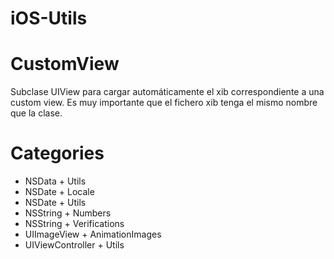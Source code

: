 iOS-Utils
=========

CustomView
===========================

Subclase UIView para cargar automáticamente el xib correspondiente a una custom view. Es muy importante que el fichero xib tenga el mismo nombre que la clase.



Categories
===========================

- NSData + Utils
- NSDate + Locale
- NSDate + Utils
- NSString + Numbers
- NSString + Verifications
- UIImageView + AnimationImages
- UIViewController + Utils



